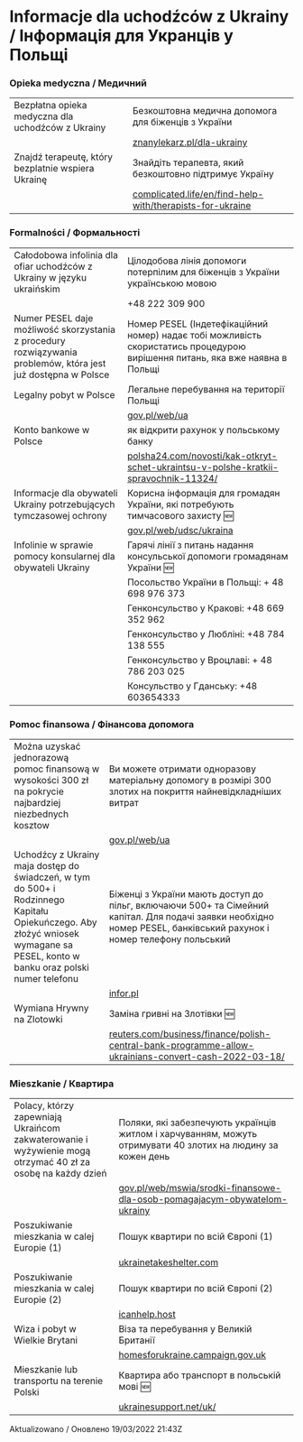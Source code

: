 # Informacje dla uchodźców z Ukrainy / Інформація для Укранців у Польщі

### Opieka medyczna / Медичний

 |  |  | 
 | -------|------------|
 | Bezpłatna opieka medyczna dla uchodźców z Ukrainy | Безкоштовна медична допомога для біженців з України |
 | | [znanylekarz.pl/dla-ukrainy ](https://www.znanylekarz.pl/dla-ukrainy ) |
 | Znajdź terapeutę, który bezplatnie wspiera Ukrainę | Знайдіть терапевта, який безкоштовно підтримує Україну |
 | | [complicated.life/en/find-help-with/therapists-for-ukraine](https://complicated.life/en/find-help-with/therapists-for-ukraine) |

### Formalności / Формальності

 |  |  | 
 | -------|------------|
 | Całodobowa infolinia dla ofiar uchodźców z Ukrainy w języku ukraińskim | Цілодобова лінія допомоги потерпілим для біженців з України українською мовою | 
 | | +48 222 309 900 |
| Numer PESEL daje możliwość skorzystania z procedury rozwiązywania problemów, która jest już dostępna w Polsce | Номер PESEL (Індетефікаційний номер) надає тобі можливість скористатись процедурою вирішення питань, яка вже наявна в Польщі |
 | Legalny pobyt w Polsce | Легальне перебування на території Польщі  |
 | | [gov.pl/web/ua](https://www.gov.pl/web/ua) |
 | Konto bankowe w Polsce | як відкрити рахунок у польському банку  |
 | | [polsha24.com/novosti/kak-otkryt-schet-ukraintsu-v-polshe-kratkii-spravochnik-11324/](https://polsha24.com/novosti/kak-otkryt-schet-ukraintsu-v-polshe-kratkii-spravochnik-11324/)
 | Informacje dla obywateli Ukrainy potrzebujących tymczasowej ochrony | Корисна інформація для громадян України, які потребують тимчасового захисту 🆕 |
 | | [gov.pl/web/udsc/ukraina](https://www.gov.pl/web/udsc/ukraina)
 | Infolinie w sprawie pomocy konsularnej dla obywateli Ukrainy | Гарячі лінії з питань надання консульської допомоги громадянам України 🆕 |
 | | Посольство України в Польщі: + 48 698 976 373 |
 | | Генконсульство у Кракові: +48 669 352 962 |
 | | Генконсульство у Любліні: +48 784 138 555 |
 | | Генконсульство у Вроцлаві: + 48 786 203 025 |
 | | Консульство у Гданську: +48 603654333 |

 
### Pomoc finansowa / Фінансова допомога
 
 |  |  | 
 | -------|------------|
 | Można uzyskać jednorazową pomoc finansową w wysokości 300 zł na pokrycie najbardziej niezbednych kosztow | Ви можете отримати одноразову матеріальну допомогу в розмірі 300 злотих на покриття найневідкладніших витрат |
 | | [gov.pl/web/ua](https://www.gov.pl/web/ua) |
 | Uchodźcy z Ukrainy maja dostęp do świadczeń, w tym do 500+ i Rodzinnego Kapitału Opiekuńczego. Aby złożyć wniosek wymagane sa PESEL, konto w banku oraz polski numer telefonu | Біженці з України мають доступ до пільг, включаючи 500+ та Сімейний капітал. Для подачі заявки необхідно номер PESEL, банківський рахунок і номер телефону польський |
 | | [infor.pl](https://www.infor.pl/prawo/nowosci-prawne/5436898,Uchodzcy-z-Ukrainy-uzyskaja-dostep-do-500-plus-i-Rodzinnego-Kapitalu-Opiekunczego.html#:~:text=Dzi%C4%99ki%20specustawie%20uchod%C5%BAcy%20z%20Ukrainy,Gertruda%20U%C5%9Bci%C5%84ska.) |
 | Wymiana Hrywny na Zlotowki | Заміна гривні на Злотівки 🆕 |
 | | [reuters.com/business/finance/polish-central-bank-programme-allow-ukrainians-convert-cash-2022-03-18/](https://www.reuters.com/business/finance/polish-central-bank-programme-allow-ukrainians-convert-cash-2022-03-18/) |

### Mieszkanie / Квартира

 |  |  | 
 | -------|------------|
 | Polacy, którzy zapewniają Ukraińcom zakwaterowanie i wyżywienie mogą otrzymać 40 zł za osobę na każdy dzień | Поляки, які забезпечують українців житлом і харчуванням, можуть отримувати 40 злотих на людину за кожен день |
 | | [gov.pl/web/mswia/srodki-finansowe-dla-osob-pomagajacym-obywatelom-ukrainy](https://www.gov.pl/web/mswia/srodki-finansowe-dla-osob-pomagajacym-obywatelom-ukrainy)|
 | Poszukiwanie mieszkania w calej Europie (1)           | Пошук квартири по всій Європі (1) |
 | | [ukrainetakeshelter.com](https://www.ukrainetakeshelter.com/) |
 | Poszukiwanie mieszkania w calej Europie (2)           | Пошук квартири по всій Європі (2) |
 | | [icanhelp.host](https://icanhelp.host/) |
 | Wiza i pobyt w Wielkie Brytani | Віза та перебування у Великій Британії |
 | | [homesforukraine.campaign.gov.uk](https://homesforukraine.campaign.gov.uk/) |
 | Mieszkanie lub transportu na terenie Polski | Квартира або транспорт в польській мові 🆕 |
 | | [ukrainesupport.net/uk/](https://ukrainesupport.net/uk/)

Aktualizowano / Оновлено 19/03/2022 21:43Z
